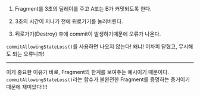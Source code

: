 1. Fragment를 3초의 딜레이를 주고 A또는 B가 커밋되도록 한다.

2. 3초의 시간이 지나기 전에 뒤로가기를 눌러버린다.

3. 뒤로가기(Destroy) 후에 commit이 발생하기때문에 오류가 나온다.

`commitAllowingStateLoss()`를 사용하면 나오지 않는다! 왜냐! 어차피 닫혔고, 무시해도 되는 오류니까!

---

이게 중요한 이유가 바로, Fragment의 한계를 보여주는 예시이기 때문이다. `commitAllowingStateLoss()`라는 함수가 불완전한 Fragment를 증명하는 증거이기 때문에 재미있다!!!!
